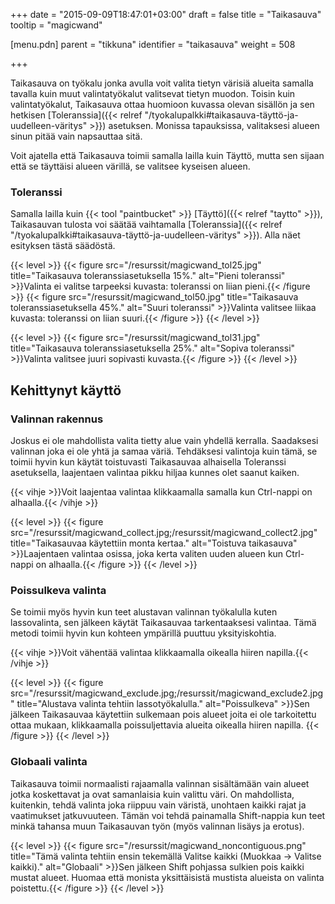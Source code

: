 +++
date = "2015-09-09T18:47:01+03:00"
draft = false
title = "Taikasauva"
tooltip = "magicwand"

[menu.pdn]
    parent = "tikkuna"
    identifier = "taikasauva"
    weight = 508

+++

Taikasauva on työkalu jonka avulla voit valita tietyn värisiä alueita samalla tavalla kuin muut valintatyökalut valitsevat tietyn
muodon. Toisin kuin valintatyökalut, Taikasauva ottaa huomioon kuvassa olevan sisällön ja sen hetkisen
[Toleranssia]({{< relref "/tyokalupalkki#taikasauva-täyttö-ja-uudelleen-väritys" >}}) asetuksen. Monissa tapauksissa,
valitaksesi alueen sinun pitää vain napsauttaa sitä.

Voit ajatella että Taikasauva toimii samalla lailla kuin Täyttö, mutta sen sijaan että se täyttäisi alueen värillä, se valitsee kyseisen alueen.

### Toleranssi

Samalla lailla kuin {{< tool "paintbucket" >}}
[Täyttö]({{< relref "taytto" >}}), Taikasauvan tulosta voi säätää vaihtamalla
[Toleranssia]({{< relref "/tyokalupalkki#taikasauva-täyttö-ja-uudelleen-väritys" >}}). Alla näet esityksen
tästä säädöstä.

{{< level >}}
    {{< figure src="/resurssit/magicwand_tol25.jpg" title="Taikasauva toleranssiasetuksella 15%." alt="Pieni toleranssi" >}}Valinta ei valitse tarpeeksi kuvasta: toleranssi on liian pieni.{{< /figure >}}
    {{< figure src="/resurssit/magicwand_tol50.jpg" title="Taikasauva toleranssiasetuksella 45%."  alt="Suuri toleranssi" >}}Valinta valitsee liikaa kuvasta: toleranssi on liian suuri.{{< /figure >}}
{{< /level >}}

{{< level >}}
    {{< figure src="/resurssit/magicwand_tol31.jpg" title="Taikasauva toleranssiasetuksella 25%." alt="Sopiva toleranssi" >}}Valinta valitsee juuri sopivasti kuvasta.{{< /figure >}}
{{< /level >}}

## Kehittynyt käyttö

### Valinnan rakennus

Joskus ei ole mahdollista valita tietty alue vain yhdellä kerralla. Saadaksesi valinnan joka ei ole yhtä ja samaa väriä. Tehdäksesi
valintoja kuin tämä, se toimii hyvin kun käytät toistuvasti Taikasauvaa alhaisella Toleranssi asetuksella, laajentaen valintaa pikku
hiljaa kunnes olet saanut kaiken.

{{< vihje >}}Voit laajentaa valintaa klikkaamalla samalla kun Ctrl-nappi on alhaalla.{{< /vihje >}}

{{< level >}}
    {{< figure src="/resurssit/magicwand_collect.jpg;/resurssit/magicwand_collect2.jpg" title="Taikasauvaa käytettiin monta kertaa." alt="Toistuva taikasauva" >}}Laajentaen valintaa osissa, joka kerta valiten uuden alueen kun Ctrl-nappi on alhaalla.{{< /figure >}}
{{< /level >}}

### Poissulkeva valinta

Se toimii myös hyvin kun teet alustavan valinnan työkalulla kuten lassovalinta, sen jälkeen käytät Taikasauvaa tarkentaaksesi valintaa.
Tämä metodi toimii hyvin kun kohteen ympärillä puuttuu yksityiskohtia.

{{< vihje >}}Voit vähentää valintaa klikkaamalla oikealla hiiren napilla.{{< /vihje >}}

{{< level >}}
    {{< figure src="/resurssit/magicwand_exclude.jpg;/resurssit/magicwand_exclude2.jpg" title="Alustava valinta tehtiin lassotyökalulla." alt="Poissulkeva" >}}Sen jälkeen Taikasauvaa käytettiin sulkemaan pois alueet joita ei ole tarkoitettu ottaa mukaan, klikkaamalla poissuljettavia alueita oikealla hiiren napilla.
    {{< /figure >}}
{{< /level >}}

### Globaali valinta

Taikasauva toimii normaalisti rajaamalla valinnan sisältämään vain alueet jotka koskettavat ja ovat samanlaisia kuin valittu väri.
On mahdollista, kuitenkin, tehdä valinta joka riippuu vain väristä, unohtaen kaikki rajat ja vaatimukset jatkuvuuteen. Tämän voi
tehdä painamalla Shift-nappia kun teet minkä tahansa muun Taikasauvan työn (myös valinnan lisäys ja erotus).

{{< level >}}
    {{< figure src="/resurssit/magicwand_noncontiguous.png" title="Tämä valinta tehtiin ensin tekemällä Valitse kaikki (Muokkaa → Valitse kaikki)." alt="Globaali" >}}Sen jälkeen Shift pohjassa sulkien pois kaikki mustat alueet. Huomaa että monista yksittäisistä mustista alueista on valinta poistettu.{{< /figure >}}
{{< /level >}}
